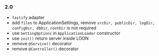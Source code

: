 
### 2.0

* `fastify` adapter
* add `files` to ApplicationSettings, remove `srcDir, publicDir, logDir, configDir, dbDir`, `rootDir` is not required
* use `SettingOptions` in `ApplicationLoader` constructor
* use `init()` return server inside LOON
* remove `@Service()` decorator
* remove `@Controller()` decorator


